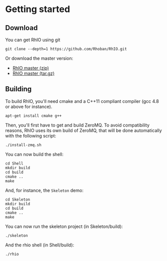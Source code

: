 # Getting started

## <a name="download"></a>Download

You can get RhIO using git

    git clone --depth=1 https://github.com/Rhoban/RhIO.git

Or download the master version:

* [RhIO master (zip)](https://github.com/Rhoban/RhIO/archive/master.zip)
* [RhIO master (tar.gz)](https://github.com/Rhoban/RhIO/archive/master.tar.gz)

## <a name="building"></a>Building

To build RhIO, you'll need cmake and a C++11 compliant compiler (gcc 4.8 or
above for instance).

    apt-get install cmake g++

Then, you'll first have to get and build ZeroMQ. To avoid compatibility reasons,
RhIO uses its own build of ZeroMQ, that will be done automatically with the 
following script:

    ./install-zmq.sh

You can now build the shell:

    cd Shell
    mkdir build
    cd build
    cmake ..
    make

And, for instance, the `Skeleton` demo:

    cd Skeleton
    mkdir build
    cd build
    cmake ..
    make

You can now run the skeleton project (in Skeleton/build):

    ./skeleton

And the rhio shell (in Shell/build):

    ./rhio



